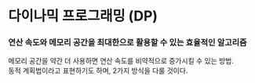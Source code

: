 # 다이나믹 프로그래밍 (DP)
### 연산 속도와 메모리 공간을 최대한으로 활용할 수 있는 효율적인 알고리즘

메모리 공간을 약간 더 사용하면 연산 속도를 비약적으로 증가시킬 수 있는 방법.    
동적 계획법이라고 표현하기도 하며, 2가지 방식을 다룰 것이다.


